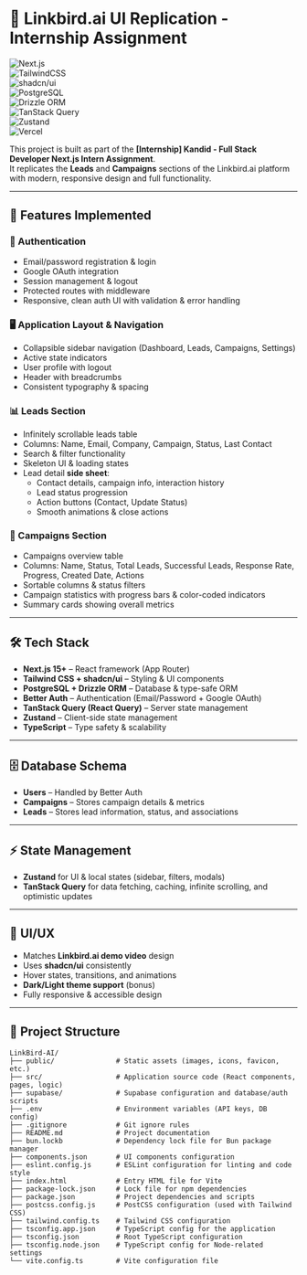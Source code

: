 # 🚀 Linkbird.ai UI Replication - Internship Assignment

![Next.js](https://img.shields.io/badge/Next.js-15+-black?logo=nextdotjs)  
![TailwindCSS](https://img.shields.io/badge/Tailwind_CSS-3.x-38B2AC?logo=tailwind-css&logoColor=white)  
![shadcn/ui](https://img.shields.io/badge/shadcn%2Fui-Components-blueviolet)  
![PostgreSQL](https://img.shields.io/badge/PostgreSQL-Database-4169E1?logo=postgresql&logoColor=white)  
![Drizzle ORM](https://img.shields.io/badge/Drizzle-ORM-orange)  
![TanStack Query](https://img.shields.io/badge/TanStack_Query-React_Query-red)  
![Zustand](https://img.shields.io/badge/Zustand-State_Management-yellow)  
![Vercel](https://img.shields.io/badge/Deployed_on-Vercel-black?logo=vercel)  

This project is built as part of the **[Internship] Kandid - Full Stack Developer Next.js Intern Assignment**.  
It replicates the **Leads** and **Campaigns** sections of the Linkbird.ai platform with modern, responsive design and full functionality.

---

## 📌 Features Implemented

### 🔐 Authentication
- Email/password registration & login
- Google OAuth integration
- Session management & logout
- Protected routes with middleware
- Responsive, clean auth UI with validation & error handling

### 🖥️ Application Layout & Navigation
- Collapsible sidebar navigation (Dashboard, Leads, Campaigns, Settings)
- Active state indicators
- User profile with logout
- Header with breadcrumbs
- Consistent typography & spacing

### 📊 Leads Section
- Infinitely scrollable leads table
- Columns: Name, Email, Company, Campaign, Status, Last Contact
- Search & filter functionality
- Skeleton UI & loading states
- Lead detail **side sheet**:
  - Contact details, campaign info, interaction history
  - Lead status progression
  - Action buttons (Contact, Update Status)
  - Smooth animations & close actions

### 🎯 Campaigns Section
- Campaigns overview table
- Columns: Name, Status, Total Leads, Successful Leads, Response Rate, Progress, Created Date, Actions
- Sortable columns & status filters
- Campaign statistics with progress bars & color-coded indicators
- Summary cards showing overall metrics

---

## 🛠️ Tech Stack

- **Next.js 15+** – React framework (App Router)
- **Tailwind CSS + shadcn/ui** – Styling & UI components
- **PostgreSQL + Drizzle ORM** – Database & type-safe ORM
- **Better Auth** – Authentication (Email/Password + Google OAuth)
- **TanStack Query (React Query)** – Server state management
- **Zustand** – Client-side state management
- **TypeScript** – Type safety & scalability

---

## 🗄️ Database Schema

- **Users** – Handled by Better Auth  
- **Campaigns** – Stores campaign details & metrics  
- **Leads** – Stores lead information, status, and associations  

---

## ⚡ State Management

- **Zustand** for UI & local states (sidebar, filters, modals)  
- **TanStack Query** for data fetching, caching, infinite scrolling, and optimistic updates  

---

## 🎨 UI/UX

- Matches **Linkbird.ai demo video** design
- Uses **shadcn/ui** consistently
- Hover states, transitions, and animations
- **Dark/Light theme support** (bonus)
- Fully responsive & accessible design

---

## 📂 Project Structure
```plaintext
LinkBird-AI/
├── public/               # Static assets (images, icons, favicon, etc.)
├── src/                  # Application source code (React components, pages, logic)
├── supabase/             # Supabase configuration and database/auth scripts
├── .env                  # Environment variables (API keys, DB config)
├── .gitignore            # Git ignore rules
├── README.md             # Project documentation
├── bun.lockb             # Dependency lock file for Bun package manager
├── components.json       # UI components configuration
├── eslint.config.js      # ESLint configuration for linting and code style
├── index.html            # Entry HTML file for Vite
├── package-lock.json     # Lock file for npm dependencies
├── package.json          # Project dependencies and scripts
├── postcss.config.js     # PostCSS configuration (used with Tailwind CSS)
├── tailwind.config.ts    # Tailwind CSS configuration
├── tsconfig.app.json     # TypeScript config for the application
├── tsconfig.json         # Root TypeScript configuration
├── tsconfig.node.json    # TypeScript config for Node-related settings
└── vite.config.ts        # Vite configuration file
